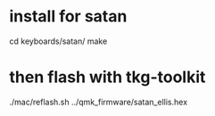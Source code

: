 # install for satan
cd keyboards/satan/
make
# then flash with tkg-toolkit
./mac/reflash.sh ../qmk_firmware/satan_ellis.hex

